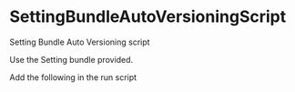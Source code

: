 # SettingBundleAutoVersioningScript
Setting Bundle Auto Versioning script

Use the Setting bundle provided.

Add the following in the run script

